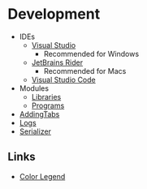 # Development
* IDEs
  * [Visual Studio](IDEs/VisualStudio.md)
    - Recommended for Windows
  * [JetBrains Rider](https://www.jetbrains.com/rider/)
    - Recommended for Macs
  * [Visual Studio Code](IDEs/VisualStudioCode.md)
* Modules
  * [Libraries](Modules/Libraries.md)
  * [Programs](Modules/Programs.md)
* [AddingTabs](AddingTabs.md)
* [Logs](Logs.md)
* [Serializer](Serializer.md)

## Links
- [Color Legend](https://docs.microsoft.com/en-us/dotnet/api/system.windows.media.colors?view=netframework-4.8)
